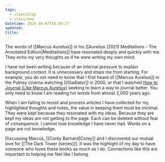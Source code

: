 ```yaml
---
tags:
  - class/blog
  - class/now
datetime: 2024-10-07T19:59:27
updated: 
title:
---
```

The words of [[Marcus Aurelius]] in his [[Aurelius (2021) Meditations - The Annotated Edition|Meditations]] have resonated deeply and quickly with me. They echo my very thoughts as if he were writing my own mind.

I have not been writing because of an internal pressure to explain background context. It is unnecessary and stops me from starting. For example, you do not need to know that I first heard of [[Marcus Aurelius]] in the Putney cinema watching [[Gladiator]] in 2000, or that I watched [How to Journal (Like Marcus Aurelius)](https://www.youtube.com/watch?v=YOgBiweyEE4) seeking to learn a way to journal better. You only need to know I am reading his words from almost 2,000 years ago.

When I am failing to revisit and process articles I have collected for my highlighted thoughts and notes, the value in keeping them must be minimal. They were kept because they resonated with my ideas. Because they are kept my ideas are not getting to the page. Each can be deleted without fear of consequence. I cannot lose knowledge I have never had. Words on a page are not knowledge.

Discussing Marcus, [[Corey Barnard|Corey]] and I discovered our mutual love for [[The Dark Tower (series)]]. It was the highlight of my day to have someone who loves these books as much as I do. Connections like this are important to helping me feel like I belong.